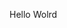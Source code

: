 Hello Wolrd































































































































































































































































































































































































































































































































































































































































































